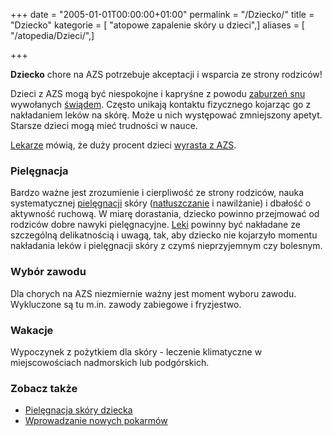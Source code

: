 +++
date = "2005-01-01T00:00:00+01:00"
permalink = "/Dziecko/"
title = "Dziecko"
kategorie = [ "atopowe zapalenie skóry u dzieci",]
aliases = [ "/atopedia/Dzieci/",]

+++

**Dziecko** chore na AZS potrzebuje akceptacji i wsparcia ze strony rodziców!

Dzieci z AZS mogą być niespokojne i kapryśne z powodu [zaburzeń snu](/atopedia/Bezsenność) wywołanych [świądem](/atopedia/Świąd). Często unikają kontaktu fizycznego kojarząc go z nakładaniem leków na skórę. Może u nich występować zmniejszony apetyt. Starsze dzieci mogą mieć trudności w nauce.

[Lekarze](/atopedia/Lekarze) mówią, że duży procent dzieci [wyrasta z AZS](/atopedia/Wyrastanie_z_AZS).

### Pielęgnacja

Bardzo ważne jest zrozumienie i cierpliwość ze strony rodziców, nauka systematycznej [pielęgnacji](/atopedia/Pielęgnacja) skóry ([natłuszczanie](/atopedia/Natłuszczanie) i nawilżanie) i dbałość o aktywność ruchową. W miarę dorastania, dziecko powinno przejmować od rodziców dobre nawyki pielęgnacyjne. [Leki](/atopedia/Leki) powinny być nakładane ze szczególną delikatnością i uwagą, tak, aby dziecko nie kojarzyło momentu nakładania leków i pielęgnacji skóry z czymś nieprzyjemnym czy bolesnym.

### Wybór zawodu

Dla chorych na AZS niezmiernie ważny jest moment wyboru zawodu. Wykluczone są tu m.in. zawody zabiegowe i fryzjestwo.

### Wakacje

Wypoczynek z pożytkiem dla skóry - leczenie klimatyczne w miejscowościach nadmorskich lub podgórskich.

### Zobacz także

-   [Pielęgnacja skóry dziecka](http://media.netpr.pl/notatka_26286.html)
-   [Wprowadzanie nowych pokarmów](/atopedia/Wprowadzanie_nowych_pokarmów)
